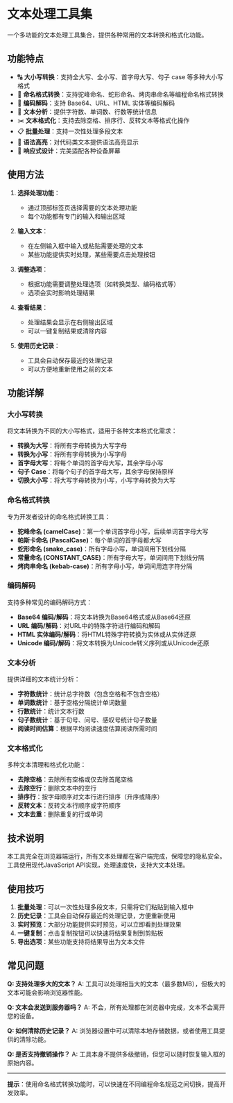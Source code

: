 <script setup>
import TextProcessor from '../.vitepress/theme/components/text-processor/index.vue'
</script>

# 文本处理工具集

一个多功能的文本处理工具集合，提供各种常用的文本转换和格式化功能。

<TextProcessor></TextProcessor>

## 功能特点

- 🔠 **大小写转换**：支持全大写、全小写、首字母大写、句子 case 等多种大小写格式
- 🐫 **命名格式转换**：支持驼峰命名、蛇形命名、烤肉串命名等编程命名格式转换
- 🔄 **编码解码**：支持 Base64、URL、HTML 实体等编码解码
- 📏 **文本分析**：提供字符数、单词数、行数等统计信息
- ✂️ **文本格式化**：支持去除空格、排序行、反转文本等格式化操作
- 📋 **批量处理**：支持一次性处理多段文本
- 🎨 **语法高亮**：对代码类文本提供语法高亮显示
- 📱 **响应式设计**：完美适配各种设备屏幕

## 使用方法

1. **选择处理功能**：
   - 通过顶部标签页选择需要的文本处理功能
   - 每个功能都有专门的输入和输出区域

2. **输入文本**：
   - 在左侧输入框中输入或粘贴需要处理的文本
   - 某些功能提供实时处理，某些需要点击处理按钮

3. **调整选项**：
   - 根据功能需要调整处理选项（如转换类型、编码格式等）
   - 选项会实时影响处理结果

4. **查看结果**：
   - 处理结果会显示在右侧输出区域
   - 可以一键复制结果或清除内容

5. **使用历史记录**：
   - 工具会自动保存最近的处理记录
   - 可以方便地重新使用之前的文本

## 功能详解

### 大小写转换
将文本转换为不同的大小写格式，适用于各种文本格式化需求：
- **转换为大写**：将所有字母转换为大写字母
- **转换为小写**：将所有字母转换为小写字母
- **首字母大写**：将每个单词的首字母大写，其余字母小写
- **句子 Case**：将每个句子的首字母大写，其余字母保持原样
- **切换大小写**：将大写字母转换为小写，小写字母转换为大写

### 命名格式转换
专为开发者设计的命名格式转换工具：
- **驼峰命名 (camelCase)**：第一个单词首字母小写，后续单词首字母大写
- **帕斯卡命名 (PascalCase)**：每个单词的首字母都大写
- **蛇形命名 (snake_case)**：所有字母小写，单词间用下划线分隔
- **常量命名 (CONSTANT_CASE)**：所有字母大写，单词间用下划线分隔
- **烤肉串命名 (kebab-case)**：所有字母小写，单词间用连字符分隔

### 编码解码
支持多种常见的编码解码方式：
- **Base64 编码/解码**：将文本转换为Base64格式或从Base64还原
- **URL 编码/解码**：对URL中的特殊字符进行编码和解码
- **HTML 实体编码/解码**：将HTML特殊字符转换为实体或从实体还原
- **Unicode 编码/解码**：将文本转换为Unicode转义序列或从Unicode还原

### 文本分析
提供详细的文本统计分析：
- **字符数统计**：统计总字符数（包含空格和不包含空格）
- **单词数统计**：基于空格分隔统计单词数量
- **行数统计**：统计文本行数
- **句子数统计**：基于句号、问号、感叹号统计句子数量
- **阅读时间估算**：根据平均阅读速度估算阅读所需时间

### 文本格式化
多种文本清理和格式化功能：
- **去除空格**：去除所有空格或仅去除首尾空格
- **去除空行**：删除文本中的空行
- **排序行**：按字母顺序对文本行进行排序（升序或降序）
- **反转文本**：反转文本行顺序或字符顺序
- **文本去重**：删除重复的行或单词

## 技术说明

本工具完全在浏览器端运行，所有文本处理都在客户端完成，保障您的隐私安全。工具使用现代JavaScript API实现，处理速度快，支持大文本处理。

## 使用技巧

1. **批量处理**：可以一次性处理多段文本，只需将它们粘贴到输入框中
2. **历史记录**：工具会自动保存最近的处理记录，方便重新使用
3. **实时预览**：大部分功能提供实时预览，可以立即看到处理效果
4. **一键复制**：点击复制按钮可以快速将结果复制到剪贴板
5. **导出选项**：某些功能支持将结果导出为文本文件

## 常见问题

**Q: 支持处理多大的文本？**
A: 工具可以处理相当大的文本（最多数MB），但极大的文本可能会影响浏览器性能。

**Q: 文本会发送到服务器吗？**
A: 不会，所有处理都在浏览器中完成，文本不会离开您的设备。

**Q: 如何清除历史记录？**
A: 浏览器设置中可以清除本地存储数据，或者使用工具提供的清除功能。

**Q: 是否支持撤销操作？**
A: 工具本身不提供多级撤销，但您可以随时恢复输入框的原始内容。

---

**提示**：使用命名格式转换功能时，可以快速在不同编程命名规范之间切换，提高开发效率。